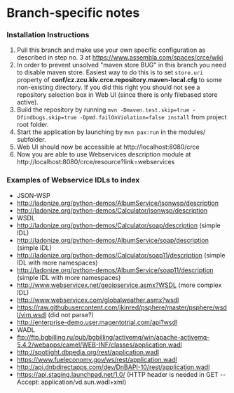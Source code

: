 # Branch-specific notes

### Installation Instructions
1. Pull this branch and make use your own specific configuration as described in step no. 3 at https://www.assembla.com/spaces/crce/wiki
2. In order to prevent unsolved "maven store BUG" in this branch you need to disable maven store. Easiest way to do this is to set `store.uri` property of __conf/cz.zcu.kiv.crce.repository.maven-local.cfg__ to some non-existing directory. If you did this right you should not see a repository selection box in Web UI (since there is only filebased store active).
3. Build the repository by running `mvn -Dmaven.test.skip=true -Dfindbugs.skip=true -Dpmd.failOnViolation=false install` from project root folder.
4. Start the application by launching by `mvn pax:run` in the modules/ subfolder.
5. Web UI should now be accessible at http://localhost:8080/crce
6. Now you are able to use Webservices description module at http://localhost:8080/crce/resource?link=webservices

### Examples of Webservice IDLs to index

  - JSON-WSP
   - http://ladonize.org/python-demos/AlbumService/jsonwsp/description
   - http://ladonize.org/python-demos/Calculator/jsonwsp/description
  - WSDL
   - http://ladonize.org/python-demos/Calculator/soap/description (simple IDL)
   - http://ladonize.org/python-demos/AlbumService/soap/description (simple IDL)
   - http://ladonize.org/python-demos/Calculator/soap11/description (simple IDL with more namespaces)
   - http://ladonize.org/python-demos/AlbumService/soap11/description (simple IDL with more namespaces)
   - http://www.webservicex.net/geoipservice.asmx?WSDL (more complex IDL)
   - http://www.webservicex.com/globalweather.asmx?wsdl
   - https://raw.githubusercontent.com/jkinred/psphere/master/psphere/wsdl/vim.wsdl (did not parse?)
   - http://enterprise-demo.user.magentotrial.com/api?wsdl
  - WADL
   - ftp://ftp.bgbilling.ru/pub/bgbilling/activemq/win/apache-activemq-5.4.2/webapps/camel/WEB-INF/classes/application.wadl
   - http://spotlight.dbpedia.org/rest/application.wadl
   - https://www.fueleconomy.gov/ws/rest/application.wadl
   - http://api.dnbdirectapps.com/dev/DnBAPI-10/rest/application.wadl
   - https://api.staging.launchpad.net/1.0/ (HTTP header is needed in GET -- Accept: application/vd.sun.wadl+xml)

